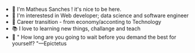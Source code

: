 - 👦 I'm Matheus Sanches ! it's nice to be here.
- 🚀 I'm interestesd in Web developer; data science and software engineer
- 🦾 Career transition - from economy/acconting to Technology
- 📚 I love to learning new things, challange and teach
- 🦅 " How long are you going to wait before you demand the best for yourself? "—Epictetus
<!---
M-Sanches/M-Sanches is a ✨ special ✨ repository because its `README.md` (this file) appears on your GitHub profile.
You can click the Preview link to take a look at your changes.
--->
